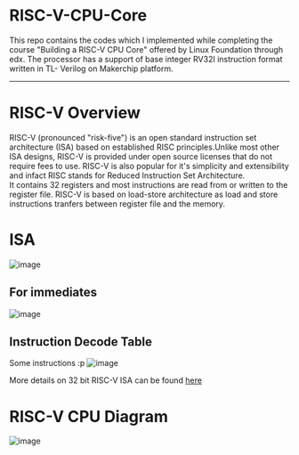 # RISC-V-CPU-Core
This repo contains the codes which I implemented while completing the course "Building a RISC-V CPU Core"  offered by Linux Foundation through edx.
The processor has a support of base integer RV32I instruction format written in TL- Verilog on Makerchip platform.
<hr>

# RISC-V Overview
RISC-V (pronounced "risk-five") is an open standard instruction set architecture (ISA) based on established RISC principles.Unlike most other ISA designs, RISC-V is provided under open source licenses that do not require fees to use. RISC-V is also popular for it's simplicity and extensibility and infact RISC stands for Reduced Instruction Set Architecture.
</br>
It contains 32 registers and most instructions are read from or written to the register file. RISC-V is based on load-store architecture as load and store instructions tranfers between register file and the memory.

# ISA
![image](https://user-images.githubusercontent.com/82756709/172918157-45de79f7-dd01-4b97-84a6-2f25db40ed17.png)

## For immediates
![image](https://user-images.githubusercontent.com/82756709/172920702-47686768-01d6-4e82-b028-fbf133545342.png)

## Instruction Decode Table
Some instructions :p
![image](https://user-images.githubusercontent.com/82756709/172923028-91b7e08f-953d-43cf-97f9-90a743f8314f.png)


More details on 32 bit RISC-V ISA can be found [here](https://inst.eecs.berkeley.edu/~cs61c/resources/su18_lec/Lecture7.pdf)

# RISC-V CPU Diagram
![image](https://user-images.githubusercontent.com/82756709/172920290-20b4c0a4-c2fc-4b38-afae-0b401f97c8d1.png)
